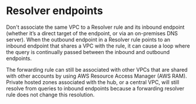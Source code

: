 # Resolver endpoints<a name="best-practices-resolver-endpoints"></a>

Don't associate the same VPC to a Resolver rule and its inbound endpoint \(whether it’s a direct target of the endpoint, or via an on\-premises DNS server\)\. When the outbound endpoint in a Resolver rule points to an inbound endpoint that shares a VPC with the rule, it can cause a loop where the query is continually passed between the inbound and outbound endpoints\.

The forwarding rule can still be associated with other VPCs that are shared with other accounts by using AWS Resource Access Manager \(AWS RAM\)\. Private hosted zones associated with the hub, or a central VPC, will still resolve from queries to inbound endpoints because a forwarding resolver rule does not change this resolution\.